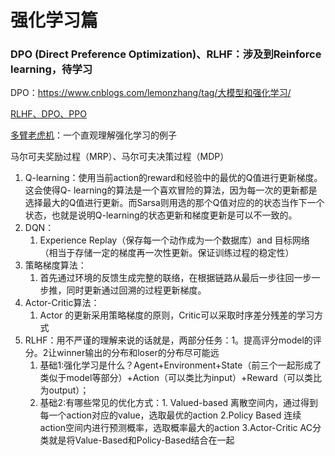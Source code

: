 # 强化学习篇

### DPO (Direct Preference Optimization)、RLHF：涉及到Reinforce learning，待学习

DPO：https://www.cnblogs.com/lemonzhang/tag/大模型和强化学习/

[RLHF、DPO、PPO](%E5%BC%BA%E5%8C%96%E5%AD%A6%E4%B9%A0%E7%AF%87%2097f30ff06d424a7fb9c77b584ea435b2/RLHF%E3%80%81DPO%E3%80%81PPO%2070b9846646604dbaaf74885c484445b8.md)

[多臂老虎机](https://hrl.boyuai.com/chapter/1/%E5%A4%9A%E8%87%82%E8%80%81%E8%99%8E%E6%9C%BA)：一个直观理解强化学习的例子

马尔可夫奖励过程（MRP）、马尔可夫决策过程（MDP）

1. Q-learning：使用当前action的reward和经验中的最优的Q值进行更新梯度。这会使得Q- learning的算法是一个喜欢冒险的算法，因为每一次的更新都是选择最大的Q值进行更新。而Sarsa则用选的那个Q值对应的的状态当作下一个状态，也就是说明Q-learning的状态更新和梯度更新是可以不一致的。
2. DQN：
    1. Experience Replay（保存每一个动作成为一个数据库）and 目标网络（相当于存储一定的梯度再一次性更新。保证训练过程的稳定性）
3. 策略梯度算法：
    1. 首先通过环境的反馈生成完整的联络，在根据链路从最后一步往回一步一步推，同时更新通过回溯的过程更新梯度。
4. Actor-Critic算法：
    1. Actor 的更新采用策略梯度的原则，Critic可以采取时序差分残差的学习方式
5. RLHF：用不严谨的理解来说的话就是，两部分任务：1。提高评分model的评分。2让winner输出的分布和loser的分布尽可能远
    1. 基础1:强化学习是什么？Agent+Environment+State（前三个一起形成了类似于model等部分）+Action（可以类比为input）+Reward（可以类比为output）；
    2. 基础2:有哪些常见的优化方式：1. Valued-based 离散空间内，通过得到每一个action对应的value，选取最优的action 2.Policy Based 连续action空间内进行预测概率，选取概率最大的action 3.Actor-Critic AC分类就是将Value-Based和Policy-Based结合在一起